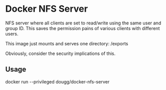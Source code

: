 Docker NFS Server
================

NFS server where all clients are set to read/write using the same user and group ID.  This saves the permission pains of various clients with different users.

This image just mounts and serves one directory: /exports

Obviously, consider the security implications of this.

Usage
----


docker run --privileged dougg/docker-nfs-server

